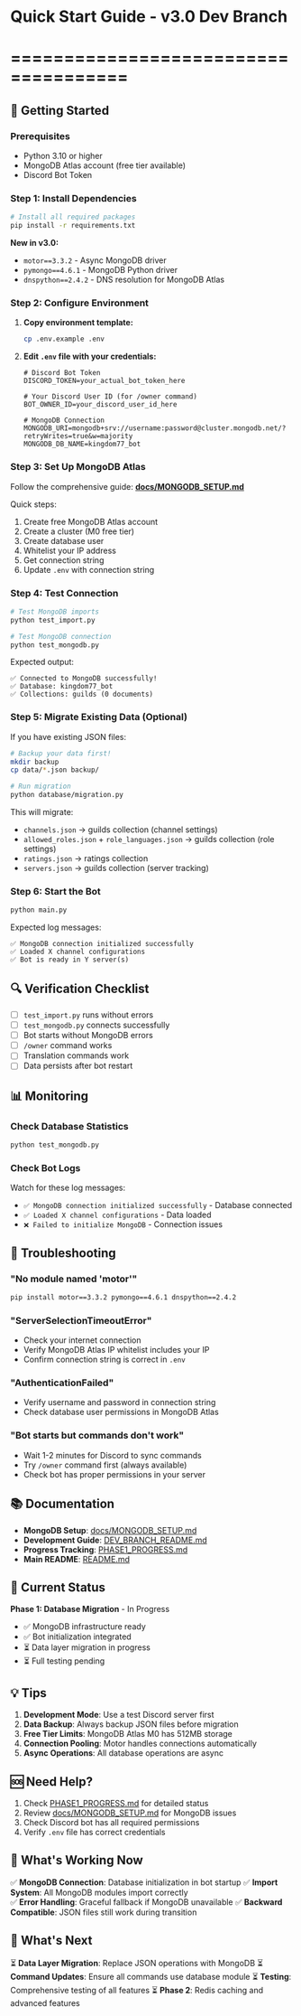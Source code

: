 # Quick Start Guide - v3.0 Dev Branch
# =====================================

## 🚀 Getting Started

### Prerequisites
- Python 3.10 or higher
- MongoDB Atlas account (free tier available)
- Discord Bot Token

### Step 1: Install Dependencies

```bash
# Install all required packages
pip install -r requirements.txt
```

**New in v3.0:**
- `motor==3.3.2` - Async MongoDB driver
- `pymongo==4.6.1` - MongoDB Python driver  
- `dnspython==2.4.2` - DNS resolution for MongoDB Atlas

### Step 2: Configure Environment

1. **Copy environment template:**
   ```bash
   cp .env.example .env
   ```

2. **Edit `.env` file with your credentials:**
   ```env
   # Discord Bot Token
   DISCORD_TOKEN=your_actual_bot_token_here
   
   # Your Discord User ID (for /owner command)
   BOT_OWNER_ID=your_discord_user_id_here
   
   # MongoDB Connection
   MONGODB_URI=mongodb+srv://username:password@cluster.mongodb.net/?retryWrites=true&w=majority
   MONGODB_DB_NAME=kingdom77_bot
   ```

### Step 3: Set Up MongoDB Atlas

Follow the comprehensive guide: **[docs/MONGODB_SETUP.md](docs/MONGODB_SETUP.md)**

Quick steps:
1. Create free MongoDB Atlas account
2. Create a cluster (M0 free tier)
3. Create database user
4. Whitelist your IP address
5. Get connection string
6. Update `.env` with connection string

### Step 4: Test Connection

```bash
# Test MongoDB imports
python test_import.py

# Test MongoDB connection
python test_mongodb.py
```

Expected output:
```
✅ Connected to MongoDB successfully!
✅ Database: kingdom77_bot
✅ Collections: guilds (0 documents)
```

### Step 5: Migrate Existing Data (Optional)

If you have existing JSON files:

```bash
# Backup your data first!
mkdir backup
cp data/*.json backup/

# Run migration
python database/migration.py
```

This will migrate:
- `channels.json` → guilds collection (channel settings)
- `allowed_roles.json` + `role_languages.json` → guilds collection (role settings)
- `ratings.json` → ratings collection
- `servers.json` → guilds collection (server tracking)

### Step 6: Start the Bot

```bash
python main.py
```

Expected log messages:
```
✅ MongoDB connection initialized successfully
✅ Loaded X channel configurations
✅ Bot is ready in Y server(s)
```

## 🔍 Verification Checklist

- [ ] `test_import.py` runs without errors
- [ ] `test_mongodb.py` connects successfully
- [ ] Bot starts without MongoDB errors
- [ ] `/owner` command works
- [ ] Translation commands work
- [ ] Data persists after bot restart

## 📊 Monitoring

### Check Database Statistics
```bash
python test_mongodb.py
```

### Check Bot Logs
Watch for these log messages:
- `✅ MongoDB connection initialized successfully` - Database connected
- `✅ Loaded X channel configurations` - Data loaded
- `❌ Failed to initialize MongoDB` - Connection issues

## 🐛 Troubleshooting

### "No module named 'motor'"
```bash
pip install motor==3.3.2 pymongo==4.6.1 dnspython==2.4.2
```

### "ServerSelectionTimeoutError"
- Check your internet connection
- Verify MongoDB Atlas IP whitelist includes your IP
- Confirm connection string is correct in `.env`

### "AuthenticationFailed"
- Verify username and password in connection string
- Check database user permissions in MongoDB Atlas

### "Bot starts but commands don't work"
- Wait 1-2 minutes for Discord to sync commands
- Try `/owner` command first (always available)
- Check bot has proper permissions in your server

## 📚 Documentation

- **MongoDB Setup**: [docs/MONGODB_SETUP.md](docs/MONGODB_SETUP.md)
- **Development Guide**: [DEV_BRANCH_README.md](DEV_BRANCH_README.md)
- **Progress Tracking**: [PHASE1_PROGRESS.md](PHASE1_PROGRESS.md)
- **Main README**: [README.md](README.md)

## 🎯 Current Status

**Phase 1: Database Migration** - In Progress
- ✅ MongoDB infrastructure ready
- ✅ Bot initialization integrated
- ⏳ Data layer migration in progress
- ⏳ Full testing pending

## 💡 Tips

1. **Development Mode**: Use a test Discord server first
2. **Data Backup**: Always backup JSON files before migration
3. **Free Tier Limits**: MongoDB Atlas M0 has 512MB storage
4. **Connection Pooling**: Motor handles connections automatically
5. **Async Operations**: All database operations are async

## 🆘 Need Help?

1. Check [PHASE1_PROGRESS.md](PHASE1_PROGRESS.md) for detailed status
2. Review [docs/MONGODB_SETUP.md](docs/MONGODB_SETUP.md) for MongoDB issues
3. Check Discord bot has all required permissions
4. Verify `.env` file has correct credentials

## 📝 What's Working Now

✅ **MongoDB Connection**: Database initialization in bot startup
✅ **Import System**: All MongoDB modules import correctly  
✅ **Error Handling**: Graceful fallback if MongoDB unavailable
✅ **Backward Compatible**: JSON files still work during transition

## 🔄 What's Next

⏳ **Data Layer Migration**: Replace JSON operations with MongoDB
⏳ **Command Updates**: Ensure all commands use database module
⏳ **Testing**: Comprehensive testing of all features
⏳ **Phase 2**: Redis caching and advanced features
